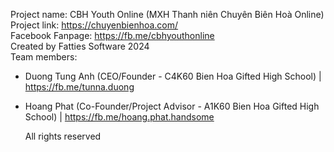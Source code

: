 Project name: CBH Youth Online (MXH Thanh niên Chuyên Biên Hoà Online)  
Project link: https://chuyenbienhoa.com/  
Facebook Fanpage: https://fb.me/cbhyouthonline  
Created by Fatties Software 2024  
Team members:

- Duong Tung Anh (CEO/Founder - C4K60 Bien Hoa Gifted High School) | https://fb.me/tunna.duong
- Hoang Phat (Co-Founder/Project Advisor - A1K60 Bien Hoa Gifted High School) | https://fb.me/hoang.phat.handsome

  All rights reserved
